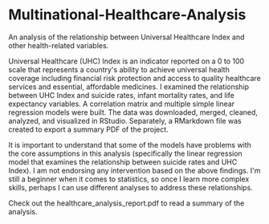 # Multinational-Healthcare-Analysis
An analysis of the relationship between Universal Healthcare Index and other health-related variables.

Universal Healthcare (UHC) Index is an indicator reported on a 0 to 100 scale that represents a country's ability to achieve universal health coverage including financial risk protection and access to quality healthcare services and essential, affordable medicines. I examined the relationship between UHC Index and suicide rates, infant mortality rates, and life expectancy variables. A correlation matrix and multiple simple linear regression models were built. The data was downloaded, merged, cleaned, analyzed, and visualized in RStudio. Separately, a RMarkdown file was created to export a summary PDF of the project.

It is important to understand that some of the models have problems with the core assumptions in this analysis (specifically the linear regression model that examines the relationship between suicide rates and UHC Index). I am not endorsing any intervention based on the above findings. I'm still a beginner when it comes to statistics, so once I learn more complex skills, perhaps I can use different analyses to address these relationships.

Check out the healthcare_analysis_report.pdf to read a summary of the analysis.
